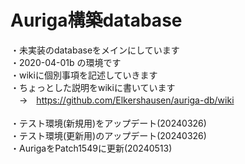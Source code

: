 # Auriga構築database<br>
・未実装のdatabaseをメインにしています<br>
・2020-04-01b の環境です<br>
・wikiに個別事項を記述していきます<br>
・ちょっとした説明をwikiに書いています
<br>　→　https://github.com/Elkershausen/auriga-db/wiki<br>
<br>
・テスト環境(新規用)をアップデート(20240326)<br>
・テスト環境(更新用)のアップデート(20240326)<br>
・AurigaをPatch1549に更新(20240513)<br>
